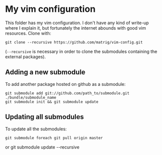 My vim configuration
====================

This folder has my vim configuration. I don't have any kind of write-up where I explain it, but fortunately the internet abounds with good vim resources.
Clone with:

    git clone --recursive https://github.com/matrig/vim-config.git

(`--recursive` is necessary in order to clone the submodules containing the external packages).

Adding a new submodule
----------------------

To add another package hosted on github as a submodule:

    git submodule add git://github.com/path_to/submodule.git ./bundle/submodule_name    
    git submodule init && git submodule update
    
Updating all submodules
-----------------------

To update all the submodules:

    git submodule foreach git pull origin master
    
or
    git submodule update --recursive
